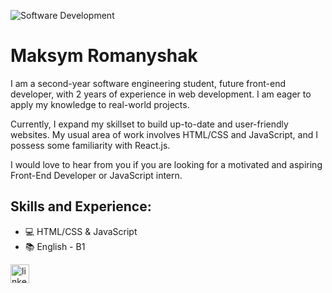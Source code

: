 ![Software Development](https://media.licdn.com/dms/image/D4E16AQGZyAkfhx0Jnw/profile-displaybackgroundimage-shrink_350_1400/0/1680433029314?e=1686182400&v=beta&t=Q0BW8akjJTQz65_WUTTPnBiYoKp0uMLyMQrb324gDFU)

# Maksym Romanyshak
I am a second-year software engineering student, future front-end developer, with 2 years of experience in web development. I am eager to apply my knowledge to real-world projects.

Currently, I expand my skillset to build up-to-date and user-friendly websites. My usual area of work involves HTML/CSS and JavaScript, and I possess some familiarity with React.js.

I would love to hear from you if you are looking for a motivated and aspiring Front-End Developer or JavaScript intern.

## Skills and Experience:
* 💻 HTML/CSS & JavaScript
* 📚 English - B1

[<img src='https://cdn.jsdelivr.net/npm/simple-icons@3.0.1/icons/linkedin.svg' alt='linkedin' height='30'>](https://www.linkedin.com/in/maksym-romanyshak-05447b270//)  

